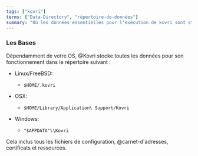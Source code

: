 ```yaml
---
tags: ["kovri"]
terms: ["Data-Directory", "répertoire-de-données"]
summary: "Où les données essentielles pour l'exécution de kovri sont stockées."
---
```


### Les Bases

Dépendamment de votre OS, @Kovri stocke toutes les données pour son fonctionnement dans le répertoire suivant :

- Linux/FreeBSD:
  - `$HOME/.kovri`

- OSX:
  - `$HOME/Library/Application\ Support/Kovri`

- Windows:
  - `"$APPDATA"\\Kovri`

Cela inclus tous les fichiers de configuration, @carnet-d'adresses, certificats et ressources.

